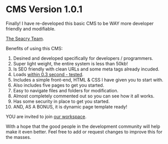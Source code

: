 # CMS Version 1.0.1
Finally! I have re-developed this basic CMS to be WAY more developer friendly and modifiable.

[The Seacry Team](https://t.me/seacry-love).

Benefits of using this CMS:
1) Desined and developed specifically for developers / programmers.
2) Super light weight, the entire system is less than 50kb!
3) Is SEO friendly with clean URLs and some meta tags already incuded.
4) Loads [within 0.3 second - tested](https://developers.google.com/speed/pagespeed/insights/?url=https%3A%2F%2Fcms.webdeveloprz.com%2F&tab=desktop).
5) Includes a simple front-end, HTML & CSS I have given you to start with.
6) Also includes five pages to get you started.
7) Easy to navigate files and folders for modification.
8) Almost completely commented out so you can see how it all works.
9) Has some security in place to get you started.
10) AND, AS A BONUS, it is dynamic page template ready!


YOU are invited to join [our workspace](https://seacry.slack.com).

With a hope that the good people in the development community will help make it even better.
Feel free to add or request changes to improve this for the masses.


